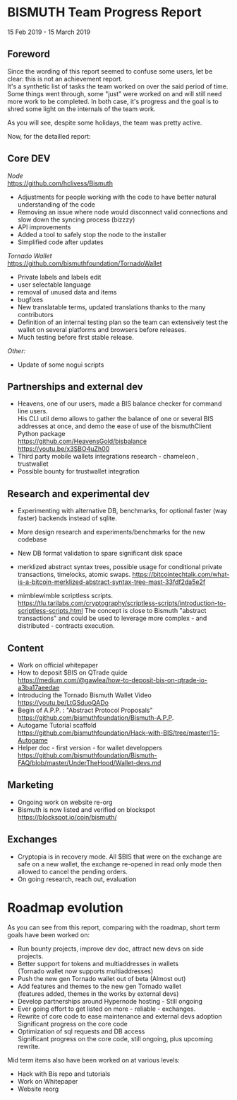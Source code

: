 # BISMUTH Team Progress Report

15 Feb 2019 - 15 March 2019

## Foreword
	
Since the wording of this report seemed to confuse some users, let be clear: this is not an achievement report.  
It's a synthetic list of tasks the team worked on over the said period of time.
Some things went through, some "just" were worked on and will still need more work to be completed. In both case, it's progress and the goal is to shred some light on the internals of the team work.

As you will see, despite some holidays, the team was pretty active.

Now, for the detailled report:

## Core DEV

*Node*  
https://github.com/hclivess/Bismuth

- Adjustments for people working with the code to have better natural understanding of the code
- Removing an issue where node would disconnect valid connections and slow down the syncing process (bizzzy)
- API improvements
- Added a tool to safely stop the node to the installer
- Simplified code after updates

*Tornado Wallet*  
https://github.com/bismuthfoundation/TornadoWallet

- Private labels and labels edit
- user selectable language
- removal of unused data and items
- bugfixes
- New translatable terms, updated translations thanks to the many contributors
- Definition of an internal testing plan so the team can extensively test the wallet on several platforms and browsers before releases.
- Much testing before first stable release.

*Other:*  
- Update of some nogui scripts

## Partnerships and external dev

- Heavens, one of our users, made a BIS balance checker for command line users.  
  His CLI util demo allows to gather the balance of one or several BIS addresses at once, and demo the ease of use of the  bismuthClient Python package  
  https://github.com/HeavensGold/bisbalance
  https://youtu.be/x3SBO4uZh00
- Third party mobile wallets integrations research - chameleon , trustwallet
- Possible bounty for trustwallet integration


## Research and experimental dev

- Experimenting with alternative DB, benchmarks, for optional faster (way faster) backends instead of sqlite.
- More design research and experiments/benchmarks for the new codebase
- New DB format validation to spare significant disk space

- merklized abstract syntax trees, possible usage for conditional private transactions, timelocks, atomic swaps. 
https://bitcointechtalk.com/what-is-a-bitcoin-merklized-abstract-syntax-tree-mast-33fdf2da5e2f
- mimblewimble scriptless scripts.  
  https://tlu.tarilabs.com/cryptography/scriptless-scripts/introduction-to-scriptless-scripts.html
  The concept is close to Bismuth "abstract transactions" and could be used to leverage more complex - and distributed - contracts execution.


## Content

- Work on official whitepaper
- How to deposit $BIS on QTrade quide  
  https://medium.com/@gawlea/how-to-deposit-bis-on-qtrade-io-a3ba17aeedae
- Introducing the Tornado Bismuth Wallet Video  
  https://youtu.be/LtGSduoQADo
- Begin of A.P.P. : "Abstract Protocol Proposals"  
  https://github.com/bismuthfoundation/Bismuth-A.P.P.  
- Autogame Tutorial scaffold  
  https://github.com/bismuthfoundation/Hack-with-BIS/tree/master/15-Autogame
- Helper doc - first version - for wallet developpers  
  https://github.com/bismuthfoundation/Bismuth-FAQ/blob/master/UnderTheHood/Wallet-devs.md

## Marketing

- Ongoing work on website re-org
- Bismuth is now listed and verified on blockspot  
  https://blockspot.io/coin/bismuth/

## Exchanges

- Cryptopia is in recovery mode. All $BIS that were on the exchange are safe on a new wallet, the exchange re-opened in read only mode then allowed to cancel the pending orders.
- On going research, reach out, evaluation


# Roadmap evolution

As you can see from this report, comparing with the roadmap, short term goals have been worked on:

- Run bounty projects, improve dev doc, attract new devs on side projects.
- Better support for tokens and multiaddresses in wallets  
  (Tornado wallet now supports multiaddresses)
- Push the new gen Tornado wallet out of beta (Almost out)
- Add features and themes to the new gen Tornado wallet  
  (features added, themes in the works by external devs)
- Develop partnerships around Hypernode hosting - Still ongoing
- Ever going effort to get listed on more - reliable - exchanges.
- Rewrite of core code to ease maintenance and external devs adoption  
  Significant progress on the core code
- Optimization of sql requests and DB access  
  Significant progress on the core code, still ongoing, plus upcoming rewrite.
  
  
Mid term items also have been worked on at various levels:

- Hack with Bis repo and tutorials
- Work on Whitepaper
- Website reorg
